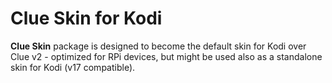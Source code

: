 # Clue Skin for Kodi

**Clue Skin** package is designed to become the default skin for Kodi over
 Clue v2 - optimized for RPi devices, but might be used also as a standalone skin 
for Kodi (v17 compatible).
